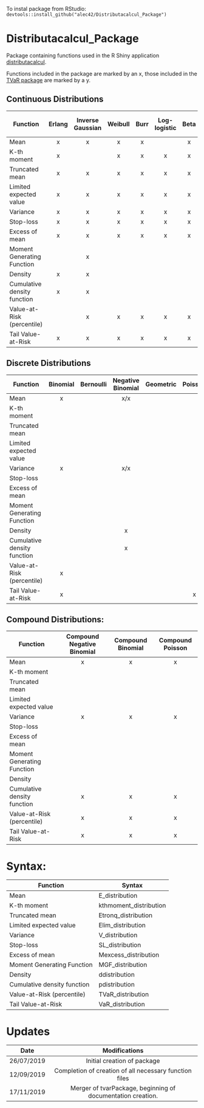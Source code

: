 To instal package from RStudio: `devtools::install_github("alec42/Distributacalcul_Package")`

# Distributacalcul_Package

Package containing functions used in the R Shiny application [distributacalcul](https://alec42.shinyapps.io/distributacalcul/).

Functions included in the package are marked by an x, those included in the [TVaR package](https://github.com/gabrielcrepeault/tvarPackage) are marked by a y.

## Continuous Distributions

| Function                    | Erlang | Inverse Gaussian | Weibull | Burr | Log-logistic | Beta | Gamma | Pareto | Generalized F-distribution | Lognormal | Exponential | Uniform | Normal |
| --------------------------- |:------:|:----------------:|:-------:|:----:|:------------:|:----:|:-----:|:------:|:--------------------------:|:---------:|:-----------:|:-------:|:------:|
| Mean                        | x      | x                | x       | x    |              | x    | x     | x      |                            | x         | x           | x       |        |
| K-th moment                 | x      |                  | x       | x    | x            | x    | x     | x      |                            | x         |             |         |        |
| Truncated mean              | x      | x                | x       | x    | x            | x    | x     | x      |                            | x         | x           | x       | x      |
| Limited expected value      | x      | x                | x       | x    | x            | x    | x     | x      |                            | x         | x           | x       | x      |
| Variance                    | x      | x                | x       | x    | x            | x    | x     | x      |                            | x         | x           | x       |        |
| Stop-loss                   | x      | x                | x       | x    | x            | x    | x     | x      |                            | x         | x           | x       | x      |
| Excess of mean              | x      | x                | x       | x    | x            | x    | x     | x      |                            | x         | x           | x       | x      |
| Moment Generating Function  |        | x                |         |      |              |      |       |        |                            |           |             |         |        |
| Density                     | x      | x                |         |      |              |      |       |        |                            |           |             |         |        |
| Cumulative density function | x      | x                |         |      |              |      |       |        | x                          |           |             |         |        |
| Value-at-Risk (percentile)  |        | x                | x       | x    | x            | x    | x     | x      | x                          | x         | x           | x       | x      |
| Tail Value-at-Risk          | x      | x                | x       | x    | x            | x    | x     | x      |                            | x         | x           |         | x      |

## Discrete Distributions

| Function                    | Binomial | Bernoulli | Negative Binomial | Geometric | Poisson | Uniform | Logarithmic | Hypergeometric |
| --------------------------- |:--------:|:---------:|:-----------------:|:---------:|:-------:|:-------:|:-----------:|:--------------:|
| Mean                        | x        |           | x/x               |           |         | x       | x           | x              |
| K-th moment                 |          |           |                   |           |         |         |             |                |
| Truncated mean              |          |           |                   |           |         |         |             |                |
| Limited expected value      |          |           |                   |           |         |         |             |                |
| Variance                    | x        |           | x/x               |           |         | x       | x           | x              |
| Stop-loss                   |          |           |                   |           |         |         |             |                |
| Excess of mean              |          |           |                   |           |         |         |             |                |
| Moment Generating Function  |          |           |                   |           |         |         |             |                |
| Density                     |          |           | x                 |           |         | x       |             |                |
| Cumulative density function |          |           | x                 |           |         | x       |             |                |
| Value-at-Risk (percentile)  | x        |           |                   |           |         |         |             |                |
| Tail Value-at-Risk          | x        |           |                   |           | x       |         |             |                |

## Compound Distributions:

| Function                    | Compound Negative Binomial | Compound Binomial | Compound Poisson |
| --------------------------- |:--------------------------:|:-----------------:|:----------------:|
| Mean                        | x                          | x                 | x                |
| K-th moment                 |                            |                   |                  |
| Truncated mean              |                            |                   |                  |
| Limited expected value      |                            |                   |                  |
| Variance                    | x                          | x                 | x                |
| Stop-loss                   |                            |                   |                  |
| Excess of mean              |                            |                   |                  |
| Moment Generating Function  |                            |                   |                  |
| Density                     |                            |                   |                  |
| Cumulative density function | x                          | x                 | x                |
| Value-at-Risk (percentile)  | x                          | x                 | x                |
| Tail Value-at-Risk          | x                          | x                 | x                |

# Syntax:

| Function                    | Syntax                 |
| --------------------------- | ---------------------- |
| Mean                        | E_distribution         |
| K-th moment                 | kthmoment_distribution |
| Truncated mean              | Etronq_distribution    |
| Limited expected value      | Elim_distribution      |
| Variance                    | V_distribution         |
| Stop-loss                   | SL_distribution        |
| Excess of mean              | Mexcess_distribution   |
| Moment Generating Function  | MGF_distribution       |
| Density                     | ddistribution          |
| Cumulative density function | pdistribution          |
| Value-at-Risk (percentile)  | TVaR_distribution      |
| Tail Value-at-Risk          | VaR_distribution       |

# Updates

| Date       | Modifications                                               |
|:----------:|:-----------------------------------------------------------:|
| 26/07/2019 | Initial creation of package                                 |
| 12/09/2019 | Completion of creation of all necessary function files      |
| 17/11/2019 | Merger of tvarPackage, beginning of documentation creation. |
